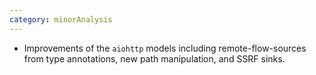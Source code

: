 ```yaml
---
category: minorAnalysis
---
```

* Improvements of the `aiohttp` models including remote-flow-sources from type annotations, new path manipulation, and SSRF sinks.
